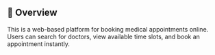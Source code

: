 

## 📌 Overview
This is a web-based platform for booking medical appointments online.  
Users can search for doctors, view available time slots, and book an appointment instantly.  



